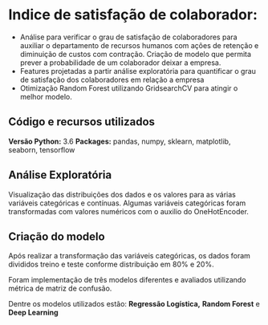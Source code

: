 
# Indice de satisfação de colaborador:
* Análise para verificar o grau de satisfação de colaboradores para auxiliar o departamento de recursos humanos com ações de retenção e diminuição de custos com contração. Criação de modelo que permita prever a probabilidade de um colaborador deixar a empresa.
* Features projetadas a partir análise exploratória para quantificar o grau de satisfação dos colaboradores em relação a empresa 
* Otimização Random Forest utilizando GridsearchCV para atingir o melhor modelo. 


## Código e recursos utilizados 
**Versão Python:** 3.6
**Packages:** pandas, numpy, sklearn, matplotlib, seaborn, tensorflow  


## Análise Exploratória
Visualização das distribuições dos dados e os valores para as várias variáveis categóricas e contínuas. Algumas variáveis categóricas foram transformadas com valores numéricos com o auxilio do OneHotEncoder.


## Criação do modelo 
Após realizar a transformação das variáveis categóricas, os dados foram divididos treino e teste conforme distribuição em 80% e 20%.

Foram implementação de três modelos diferentes e avaliados utilizando métrica de matriz de confusão. 

Dentre os modelos utilizados estão:
**Regressão Logística,**
**Random Forest** e
**Deep Learning**
